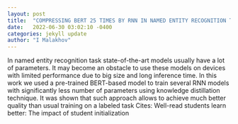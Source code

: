 ```yaml
---
layout: post
title:  "COMPRESSING BERT 25 TIMES BY RNN IN NAMED ENTITY RECOGNITION TASK"
date:   2022-06-30 03:02:10 -0400
categories: jekyll update
author: "I Malakhov"
---
```

In named entity recognition task state-of-the-art models usually have a lot of parameters. It may become an obstacle to use these models on devices with limited performance due to big size and long inference time. In this work we used a pre-trained BERT-based model to train several RNN models with significantly less number of parameters using knowledge distillation technique. It was shown that such approach allows to achieve much better quality than usual training on a labeled task 
Cites: Well-read students learn better: The impact of student initialization
